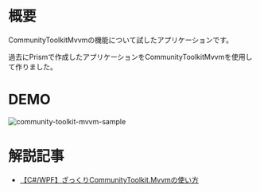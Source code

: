 # 概要

CommunityToolkitMvvmの機能について試したアプリケーションです。

過去にPrismで作成したアプリケーションをCommunityToolkitMvvmを使用して作りました。

# DEMO

![community-toolkit-mvvm-sample](https://github.com/user-attachments/assets/faea9a03-bbdf-469e-a934-408e4f765da4)

# 解説記事

- [【C#/WPF】ざっくりCommunityToolkit.Mvvmの使い方](https://blog.hn-pgtech.com/2024-12-21/)